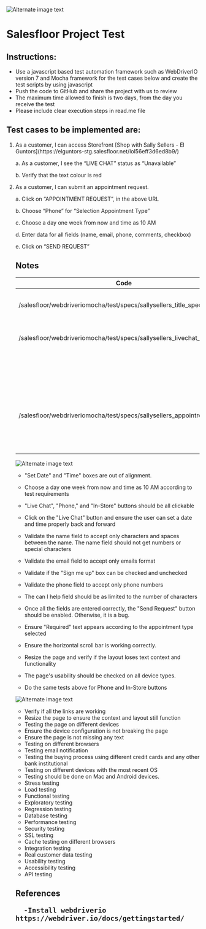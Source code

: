 ![Alternate image text](https://github.com/denisdeo/salesfloor/blob/main/salesfloor.png)
# Salesfloor Project Test

<h2> Instructions: </h2>

- Use a javascript based test automation framework such as WebDriverIO version 7 and Mocha framework for the test cases below and create the test scripts by using javascript
- Push the code to GitHub and share the project with us to review
- The maximum time allowed to finish is two days, from the day you receive the test
- Please include clear execution steps in read.me file 

<h2> Test cases to be implemented are: </h2>

<ol>
  <li> As a customer, I can access Storefront [Shop with Sally Sellers - El Guntors](https://elguntors-stg.salesfloor.net/lol56eff3d6ed8b9/) </li>

  a. As a customer, I see the “LIVE CHAT” status as “Unavailable” 
  
  b. Verify that the text colour is red

  <li> As a customer, I can submit an appointment request. </li>

   a. Click on “APPOINTMENT REQUEST”, in the above URL
  
   b. Choose “Phone” for “Selection Appointment Type”
  
   c. Choose a day one week from now and time as 10 AM
   
   d. Enter data for all fields (name, email, phone, comments, checkbox)
   
   e. Click on “SEND REQUEST”
  
  
  <h2> Notes </h2>
  
  |  Code    |    Description  |
  |------|------|
  | /salesfloor/webdriveriomocha/test/specs/sallysellers_title_spec.js    | Verify if the title od the page is correct     |
  | /salesfloor/webdriveriomocha/test/specs/sallysellers_livechat_spec.js | Verify if the text "Unavailable" is displaying |
  |                               | Verify if the color of the text is red         |
  | /salesfloor/webdriveriomocha/test/specs/sallysellers_appointreq_spec.js | I got stuck on Xpath and the code is NOT done.  I am going to describe below how I would test this manualy.   |
  |                                 |                                                                                                                 |
 
 ![Alternate image text](https://github.com/denisdeo/salesfloor/blob/main/appointmenttype.png)

- "Set Date" and "Time" boxes are out of alignment.  

- Choose a day one week from now and time as 10 AM according to test requirements
  
- "Live Chat", "Phone," and "In-Store" buttons should be all clickable 

- Click on the "Live Chat" button and ensure the user can set a date and time properly back and forward 

- Validate the name field to accept only characters and spaces between the name. The name field should not get numbers or special characters 

- Validate the email field to accept only emails format

- Validate if the "Sign me up" box can be checked and unchecked

- Validate the phone field to accept only phone numbers

- The can I help field should be as limited to the number of characters

- Once all the fields are entered correctly, the "Send Request" button should be enabled. Otherwise, it is a bug.

- Ensure "Required" text appears according to the appointment type selected 

- Ensure the horizontal scroll bar is working correctly.

- Resize the page and verify if the layout loses text context and functionality

- The page's usability should be checked on all device types.

- Do the same tests above for Phone and In-Store buttons


 ![Alternate image text](https://github.com/denisdeo/salesfloor/blob/main/MainScreenshot.png)
  
 
-  Verify if all the links are working 
-  Resize the page to ensure the context and layout still function
-  Testing the page on different devices 
-  Ensure the device configuration is not breaking the page
-  Ensure the page is not missing any text
-  Testing on different browsers
-  Testing email notification
-  Testing the buying process using different credit cards and any other bank institutional
-  Testing on different devices with the most recent OS
-  Testing should be done on Mac and Android devices.
-  Stress testing 
-  Load testing
-  Functional testing
-  Exploratory testing
-  Regression testing
-  Database testing
-  Performance testing
-  Security testing
-  SSL testing
-  Cache testing on different browsers
-  Integration testing
-  Real customer data testing
-  Usability testing
-  Accessibility testing
-  API testing
   
  <h2> References
     
      -Install webdriverio https://webdriver.io/docs/gettingstarted/
